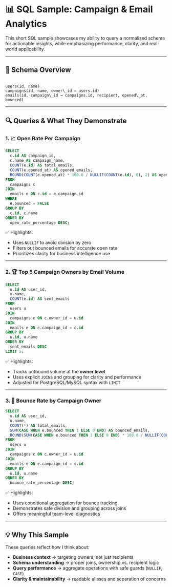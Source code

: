 # 📊 SQL Sample: Campaign & Email Analytics

This short SQL sample showcases my ability to query a normalized schema for actionable insights, while emphasizing performance, clarity, and real-world applicability.

---

## 🧱 Schema Overview

```

users(id, name)
campaigns(id, name, owner\_id → users.id)
emails(id, campaign\_id → campaigns.id, recipient, opened\_at, bounced)

````

---

## 🔍 Queries & What They Demonstrate

### 1. 📈 Open Rate Per Campaign

```sql
SELECT
  c.id AS campaign_id,
  c.name AS campaign_name,
  COUNT(e.id) AS total_emails,
  COUNT(e.opened_at) AS opened_emails,
  ROUND(COUNT(e.opened_at) * 100.0 / NULLIF(COUNT(e.id), 0), 2) AS open_rate_percentage
FROM
  campaigns c
JOIN
  emails e ON c.id = e.campaign_id
WHERE
  e.bounced = FALSE
GROUP BY
  c.id, c.name
ORDER BY
  open_rate_percentage DESC;
````

✅ Highlights:

* Uses `NULLIF` to avoid division by zero
* Filters out bounced emails for accurate open rate
* Prioritizes clarity for business intelligence use

---

### 2. 🏆 Top 5 Campaign Owners by Email Volume

```sql
SELECT 
  u.id AS user_id,
  u.name,
  COUNT(e.id) AS sent_emails
FROM 
  users u
JOIN 
  campaigns c ON c.owner_id = u.id
JOIN 
  emails e ON e.campaign_id = c.id
GROUP BY 
  u.id, u.name
ORDER BY 
  sent_emails DESC
LIMIT 5;
```

✅ Highlights:

* Tracks outbound volume at the **owner level**
* Uses explicit `JOIN`s and grouping for clarity and performance
* Adjusted for PostgreSQL/MySQL syntax with `LIMIT`

---

### 3. 🚫 Bounce Rate by Campaign Owner

```sql
SELECT 
  u.id AS user_id,
  u.name,
  COUNT(*) AS total_emails,
  SUM(CASE WHEN e.bounced THEN 1 ELSE 0 END) AS bounced_emails,
  ROUND(SUM(CASE WHEN e.bounced THEN 1 ELSE 0 END) * 100.0 / NULLIF(COUNT(*), 0), 2) AS bounce_rate_percentage
FROM 
  users u
JOIN 
  campaigns c ON c.owner_id = u.id
JOIN 
  emails e ON e.campaign_id = c.id
GROUP BY 
  u.id, u.name
ORDER BY 
  bounce_rate_percentage DESC;
```

✅ Highlights:

* Uses conditional aggregation for bounce tracking
* Demonstrates safe division and grouping across joins
* Offers meaningful team-level diagnostics

---

## 💡 Why This Sample

These queries reflect how I think about:

* **Business context** → targeting owners, not just recipients
* **Schema understanding** → proper joins, ownership vs. recipient logic
* **Query performance** → aggregate operations with safe guards (`NULLIF`, `CASE`)
* **Clarity & maintainability** → readable aliases and separation of concerns